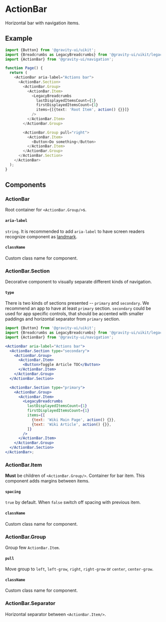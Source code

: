 # ActionBar

Horizontal bar with navigation items.

## Example

```typescript jsx
import {Button} from '@gravity-ui/uikit';
import {Breadcrumbs as LegacyBreadcrumbs} from '@gravity-ui/uikit/legacy';
import {ActionBar} from '@gravity-ui/navigation';

function Page() {
  return (
    <ActionBar aria-label="Actions bar">
      <ActionBar.Section>
        <ActionBar.Group>
          <ActionBar.Item>
            <LegacyBreadcrumbs
              lastDisplayedItemsCount={1}
              firstDisplayedItemsCount={1}
              items={[{text: 'Root Item', action() {}}]}
            />
          </ActionBar.Item>
        </ActionBar.Group>

        <ActionBar.Group pull="right">
          <ActionBar.Item>
            <Button>Do something</Button>
          </ActionBar.Item>
        </ActionBar.Group>
      </ActionBar.Section>
    </ActionBar>
  );
}
```

## Components

### ActionBar

Root container for `<ActionBar.Group/>`s.

#### `aria-label`

`string`. It is recommended to add `aria-label` to have screen readers recognize component as
[landmark](https://www.w3.org/WAI/ARIA/apg/practices/landmark-regions/).

#### `className`

Custom class name for component.

### ActionBar.Section

Decorative component to visually separate different kinds of navigation.

#### `type`

There is two kinds of sections presented -- `primary` and `secondary`. We recommend an app to have at least `primary`
section. `secondary` could be used for app specific controls, that should be accented with smaller paddings and
horizontal separator from `primary` section.

```jsx
import {Button} from '@gravity-ui/uikit';
import {Breadcrumbs as LegacyBreadcrumbs} from '@gravity-ui/uikit/legacy';
import {ActionBar} from '@gravity-ui/navigation';

<ActionBar aria-label="Actions bar">
  <ActionBar.Section type="secondary">
    <ActionBar.Group>
      <ActionBar.Item>
        <Button>Toggle Article TOC</Button>
      </ActionBar.Item>
    </ActionBar.Group>
  </ActionBar.Section>

  <ActionBar.Section type="primary">
    <ActionBar.Group>
      <ActionBar.Item>
        <LegacyBreadcrumbs
          lastDisplayedItemsCount={1}
          firstDisplayedItemsCount={1}
          items={[
            {text: 'Wiki Main Page', action() {}},
            {text: 'Wiki Article', action() {}},
          ]}
        />
      </ActionBar.Item>
    </ActionBar.Group>
  </ActionBar.Section>
</ActionBar>;
```

### ActionBar.Item

**Must** be children of `<ActionBar.Group/>`. Container for bar item. This component adds margins between items.

#### `spacing`

`true` by default. When `false` switch off spacing with previous item.

#### `className`

Custom class name for component.

### ActionBar.Group

Group few `ActionBar.Item`.

#### `pull`

Move group to `left`, `left-grow`, `right`, `right-grow` or `center`, `center-grow`.

#### `className`

Custom class name for component.

### ActionBar.Separator

Horizontal separator between `<ActionBar.Item/>`.
